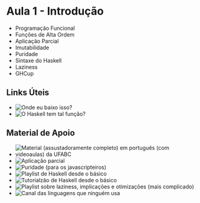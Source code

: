 # Aula 1 - Introdução

- Programação Funcional
- Funções de Alta Ordem
- Aplicação Parcial
- Imutabilidade
- Puridade
- Sintaxe do Haskell
- Laziness
- GHCup

## Links Úteis

- ![Onde eu baixo isso?](https://www.haskell.org/ghcup/)
- ![O Haskell tem tal função?](https://hoogle.haskell.org/)

## Material de Apoio

- ![Material (assustadoramente completo) em português (com videoaulas) da UFABC](https://haskell.pesquisa.ufabc.edu.br/haskell/)
- ![Aplicação parcial](https://wiki.haskell.org/Partial_application)
- ![Puridade (para os javascripteiros)](https://marcosampellegrini.com/haskell-purity)
- ![Playlist de Haskell desde o básico](https://www.youtube.com/watch?v=Vgu82wiiZ90&list=PLe7Ei6viL6jGp1Rfu0dil1JH1SHk9bgDV)
- ![Tutorialzão de Haskell desde o básico](http://learnyouahaskell.com/)
- ![Playlist sobre laziness, implicações e otimizações (mais complicado)](https://www.youtube.com/watch?v=fSqE-HSh_NU&list=PLyzwHTVJlRc8620PjqbM0x435-6-Gi1Gu)
- ![Canal das linguagens que ninguém usa](https://www.youtube.com/@code_report)
